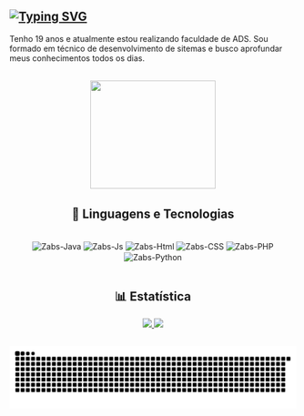 ## <a href="https://git.io/typing-svg"><img src="https://readme-typing-svg.herokuapp.com?font=Fira+Code&pause=1000&width=435&lines=Ol%C3%A1%2C+sou+o+Zabriduel+%F0%9F%91%A8%F0%9F%8F%BB%E2%80%8D%F0%9F%92%BB" alt="Typing SVG" /></a>
Tenho 19 anos e atualmente estou realizando faculdade de ADS. Sou formado em técnico de desenvolvimento de sitemas e busco aprofundar meus conhecimentos todos os dias.

<div align="center">
<br>
<img src= "https://github.com/user-attachments/assets/2a0f1829-2cd4-4e60-95ba-bde2cefef25e" width="220" height="190" >

</div>

<h2><div align="center">🤖 Linguagens e Tecnologias </div></h2>

<div align="center" style="display: inline_block"><br>
     <img align="center" alt="Zabs-Java" height="30" width="40" src="https://cdn.jsdelivr.net/gh/devicons/devicon@latest/icons/java/java-original.svg" />  
     <img align="center" alt="Zabs-Js" height="30" width="40" src="https://cdn.jsdelivr.net/gh/devicons/devicon@latest/icons/javascript/javascript-original.svg" />  
     <img align="center" alt="Zabs-Html" height="30" width="40" src="https://cdn.jsdelivr.net/gh/devicons/devicon@latest/icons/html5/html5-original.svg" />
     <img align="center" alt="Zabs-CSS" height="30" width="40" src="https://cdn.jsdelivr.net/gh/devicons/devicon@latest/icons/css3/css3-original.svg" //>
     <img align="center" alt="Zabs-PHP" height="30" width="40" src="https://cdn.jsdelivr.net/gh/devicons/devicon@latest/icons/php/php-original.svg"/>
     <img align="center" alt="Zabs-Python" height="30" width="40" src="https://cdn.jsdelivr.net/gh/devicons/devicon@latest/icons/python/python-original.svg"/>
     

</div>
<br>

## <div align="center"> 📊 Estatística </div>
<div align="center">
 <a href="https://github.com/Zabriduel">
  <img src="https://github-readme-stats.vercel.app/api?username=zabriduel&hide_title=false&hide_rank=false&show_icons=true&include_all_commits=true&count_private=true&disable_animations=false&theme=tokyonight&locale=pt-br&hide_border=false&order=1" height="150"/>  <img src="https://github-readme-stats.vercel.app/api/top-langs?username=zabriduel&locale=pt-br&hide_title=false&layout=compact&card_width=320&langs_count=5&theme=tokyonight&hide_border=false&order=2" height="150"/>
</div>


##
<picture align="center">     
  <source media="(prefers-color-scheme: dark)" srcset="https://raw.githubusercontent.com/zabriduel/zabriduel/output/github-contribution-grid-snake-dark.svg">
  <source media="(prefers-color-scheme: light)" srcset="https://raw.githubusercontent.com/zabriduel/zabriduel/output/github-contribution-grid-snake-dark.svg">
  <img align="center" alt="github contribution grid snake animation" src="https://raw.githubusercontent.com/zabriduel/zabriduel/output/github-contribution-grid-snake.svg">
</picture>




